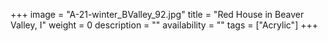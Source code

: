 +++
image = "A-21-winter_BValley_92.jpg"
title = "Red House in Beaver Valley, I"
weight = 0
description = ""
availability = ""
tags = ["Acrylic"]
+++
